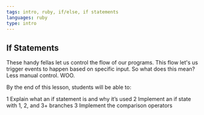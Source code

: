 ```yaml
---
tags: intro, ruby, if/else, if statements
languages: ruby
type: intro
---
```


## If Statements

These handy fellas let us control the flow of our programs. This flow let's us trigger events to happen based on specific input. So what does this mean? Less manual control. WOO.

By the end of this lesson, students will be able to:

1 Explain what an if statement is and why it’s used
2 Implement an if state with 1, 2, and 3+ branches
3 Implement the comparison operators
